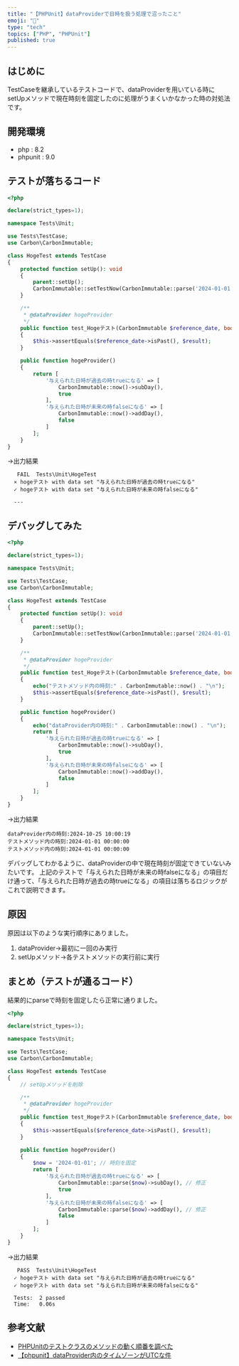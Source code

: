 ```yaml
---
title: "【PHPUnit】dataProviderで日時を扱う処理で沼ったこと"
emoji: "🎃"
type: "tech"
topics: ["PHP", "PHPUnit"]
published: true
---
```

## はじめに
TestCaseを継承しているテストコードで、dataProviderを用いている時にsetUpメソッドで現在時刻を固定したのに処理がうまくいかなかった時の対処法です。

## 開発環境
- php : 8.2
- phpunit : 9.0

## テストが落ちるコード
```php
<?php

declare(strict_types=1);

namespace Tests\Unit;

use Tests\TestCase;
use Carbon\CarbonImmutable;

class HogeTest extends TestCase
{
    protected function setUp(): void
    {
        parent::setUp();
        CarbonImmutable::setTestNow(CarbonImmutable::parse('2024-01-01')); //時刻を固定
    }

    /**
     * @dataProvider hogeProvider
     */
    public function test_Hogeテスト(CarbonImmutable $reference_date, bool $result)
    {
        $this->assertEquals($reference_date->isPast(), $result);
    }

    public function hogeProvider()
    {
        return [
            '与えられた日時が過去の時trueになる' => [
                CarbonImmutable::now()->subDay(),
                true
            ],
            '与えられた日時が未来の時falseになる' => [
                CarbonImmutable::now()->addDay(),
                false
            ]
        ];
    }
}
```
→出力結果
```
   FAIL  Tests\Unit\HogeTest
  ⨯ hogeテスト with data set "与えられた日時が過去の時trueになる"
  ✓ hogeテスト with data set "与えられた日時が未来の時falseになる"

  ---
```


## デバッグしてみた
```php
<?php

declare(strict_types=1);

namespace Tests\Unit;

use Tests\TestCase;
use Carbon\CarbonImmutable;

class HogeTest extends TestCase
{
    protected function setUp(): void
    {
        parent::setUp();
        CarbonImmutable::setTestNow(CarbonImmutable::parse('2024-01-01')); //時刻を固定
    }

    /**
     * @dataProvider hogeProvider
     */
    public function test_Hogeテスト(CarbonImmutable $reference_date, bool $result)
    {
        echo("テストメソッド内の時刻:" . CarbonImmutable::now() . "\n");
        $this->assertEquals($reference_date->isPast(), $result);
    }

    public function hogeProvider()
    {
        echo("dataProvider内の時刻:" . CarbonImmutable::now() . "\n");
        return [
            '与えられた日時が過去の時trueになる' => [
                CarbonImmutable::now()->subDay(),
                true
            ],
            '与えられた日時が未来の時falseになる' => [
                CarbonImmutable::now()->addDay(),
                false
            ]
        ];
    }
}
```

→出力結果
```
dataProvider内の時刻:2024-10-25 10:00:19
テストメソッド内の時刻:2024-01-01 00:00:00
テストメソッド内の時刻:2024-01-01 00:00:00
```

デバッグしてわかるように、dataProviderの中で現在時刻が固定できていないみたいです。
上記のテストで「与えられた日時が未来の時falseになる」の項目だけ通って、「与えられた日時が過去の時trueになる」の項目は落ちるロジックがこれで説明できます。

## 原因
原因は以下のような実行順序にありました。
1. dataProvider→最初に一回のみ実行
2. setUpメソッド→各テストメソッドの実行前に実行


## まとめ（テストが通るコード）
結果的にparseで時刻を固定したら正常に通りました。

```php
<?php

declare(strict_types=1);

namespace Tests\Unit;

use Tests\TestCase;
use Carbon\CarbonImmutable;

class HogeTest extends TestCase
{
    // setUpメソッドを削除

    /**
     * @dataProvider hogeProvider
     */
    public function test_Hogeテスト(CarbonImmutable $reference_date, bool $result)
    {
        $this->assertEquals($reference_date->isPast(), $result);
    }

    public function hogeProvider()
    {
        $now = '2024-01-01'; // 時刻を固定
        return [
            '与えられた日時が過去の時trueになる' => [
                CarbonImmutable::parse($now)->subDay(), // 修正
                true
            ],
            '与えられた日時が未来の時falseになる' => [
                CarbonImmutable::parse($now)->addDay(), // 修正
                false
            ]
        ];
    }
}
```

→出力結果
```
   PASS  Tests\Unit\HogeTest
  ✓ hogeテスト with data set "与えられた日時が過去の時trueになる"
  ✓ hogeテスト with data set "与えられた日時が未来の時falseになる"

  Tests:  2 passed
  Time:   0.06s
```

## 参考文献
- [PHPUnitのテストクラスのメソッドの動く順番を調べた](https://zenn.dev/naopusyu/articles/42d393c1c1b4bc)
- [【phpunit】dataProvider内のタイムゾーンがUTCな件](https://uma-no-kawa.hateblo.jp/entry/2022/03/30/160217#google_vignette)